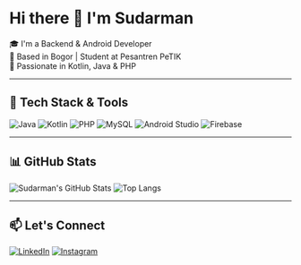 # Hi there 👋 I'm Sudarman

🎓 I'm a Backend & Android Developer  
📍 Based in Bogor | Student at Pesantren PeTIK  
📱 Passionate in Kotlin, Java & PHP  

---

## 🔧 Tech Stack & Tools

![Java](https://img.shields.io/badge/Java-ED8B00?style=for-the-badge&logo=java&logoColor=white)
![Kotlin](https://img.shields.io/badge/Kotlin-0095D5?style=for-the-badge&logo=kotlin&logoColor=white)
![PHP](https://img.shields.io/badge/PHP-777BB4?style=for-the-badge&logo=php&logoColor=white)
![MySQL](https://img.shields.io/badge/MySQL-005C84?style=for-the-badge&logo=mysql&logoColor=white)
![Android Studio](https://img.shields.io/badge/Android%20Studio-3DDC84?style=for-the-badge&logo=android-studio&logoColor=white)
![Firebase](https://img.shields.io/badge/Firebase-FFCA28?style=for-the-badge&logo=firebase&logoColor=black)

---

## 📊 GitHub Stats

![Sudarman's GitHub Stats](https://github-readme-stats.vercel.app/api?username=Sudarman76643&show_icons=true&theme=radical)
![Top Langs](https://github-readme-stats.vercel.app/api/top-langs/?username=Sudarman76643&layout=compact&theme=radical)


---

## 📫 Let's Connect

[![LinkedIn](https://img.shields.io/badge/LinkedIn-blue?logo=linkedin&style=flat-square)](https://www.linkedin.com/in/sudarman-a44a13344/)
[![Instagram](https://img.shields.io/badge/Instagram-pink?logo=instagram&style=flat-square)](https://www.instagram.com/da2m_vibes/)
